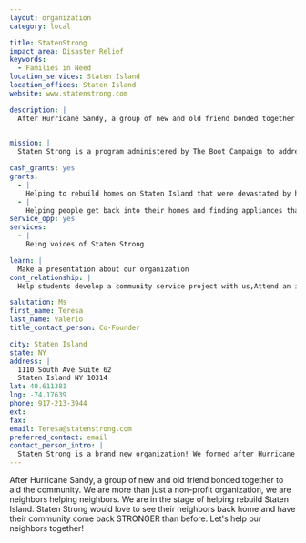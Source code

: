 ```yaml
---
layout: organization
category: local

title: StatenStrong
impact_area: Disaster Relief
keywords: 
  - Families in Need
location_services: Staten Island
location_offices: Staten Island
website: www.statenstrong.com

description: |
  After Hurricane Sandy, a group of new and old friend bonded together to aid the community. We are more than just a non-profit organization, we are neighbors helping neighbors. We are in the stage of helping rebuild Staten Island. Staten Strong would love to see their neighbors back home and have their community come back STRONGER than before. Let's help our neighbors together!

   
mission: |
  Staten Strong is a program administered by The Boot Campaign to address the disaster relief needs of Staten Island residents.  Staten Island natives, including those with industry expertise obtained through military service, carry out efforts such as home rehabilitation and other necessary resources in their time of need.

cash_grants: yes
grants: 
  - |
    Helping to rebuild homes on Staten Island that were devastated by hurricane Sandy.
  - |
    Helping people get back into their homes and finding appliances that were lost in the Hurricane.
service_opp: yes
services: 
  - |
    Being voices of Staten Strong

learn: |
  Make a presentation about our organization
cont_relationship: |
  Help students develop a community service project with us,Attend an in-school Check Award Assembly if we receive a grant,Help students tell local newspapers and media about their grant and/or project with us,Educate the school by leading a workshop,Collect pennies during the Penny Harvest next fall

salutation: Ms
first_name: Teresa
last_name: Valerio
title_contact_person: Co-Founder

city: Staten Island
state: NY
address: |
  1110 South Ave Suite 62  
  Staten Island NY 10314
lat: 40.611381
lng: -74.17639
phone: 917-213-3944
ext: 
fax: 
email: Teresa@statenstrong.com
preferred_contact: email
contact_person_intro: |
  Staten Strong is a brand new organization! We formed after Hurricane Sandy left Staten Island in devastation. We are the current process of helping rebuild homes and lives for families in Staten Island.
---
```

After Hurricane Sandy, a group of new and old friend bonded together to aid the community. We are more than just a non-profit organization, we are neighbors helping neighbors. We are in the stage of helping rebuild Staten Island. Staten Strong would love to see their neighbors back home and have their community come back STRONGER than before. Let's help our neighbors together!

 